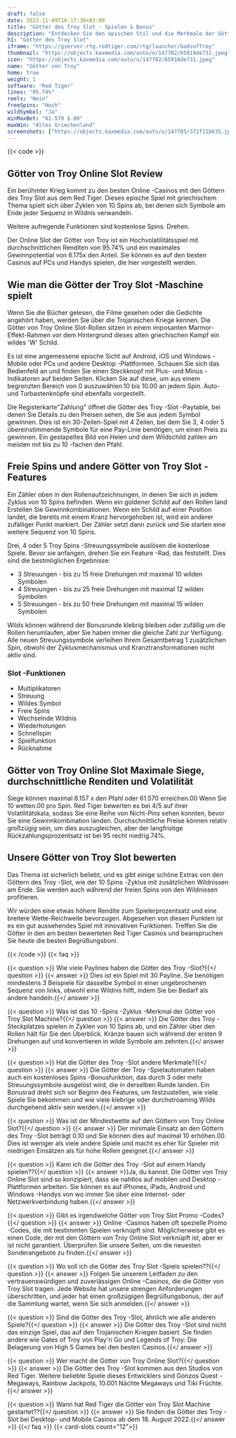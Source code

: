```yaml
---
draft: false
date: 2022-11-09T16:17:38+03:00
title: "Götter des Troy Slot - Spielen & Bonus"
description: "Entdecken Sie den epischen Stil und die Merkmale der Götter des Troy -Slot in unserer vollständigen Bewertung. Wir zeigen Ihnen auch, wo Sie es mit dem besten Casino -Bonus spielen können."
h1: "Götter des Troy Slot"
iframe: "https://gserver-rtg.redtiger.com/rtg/launcher/GodsofTroy"
thumbnail: "https://objects.kaxmedia.com/auto/o/147702/65918de731.jpeg"
icon: "https://objects.kaxmedia.com/auto/o/147702/65918de731.jpeg"
name: "Götter von Troy"
home: true
weight: 1
software: "Red Tiger"
lines: "95.74%"
reels: "Nein"
freeSpins: "Hoch"
wildSymbol: "Ja"
minMaxBet: "61.570 $.00"
maxWin: "Altes Griechenland"
screenshots: ["https://objects.kaxmedia.com/auto/o/147705/372f11b635.jpeg"]
---
```


{{< code >}}<h2>Götter von Troy Online Slot Review</h2><p>Ein berühmter Krieg kommt zu den besten Online -Casinos mit den Göttern des Troy Slot aus dem Red Tiger. Dieses epische Spiel mit griechischem Thema spielt sich über Zyklen von 10 Spins ab, bei denen sich Symbole am Ende jeder Sequenz in Wildnis verwandeln.</p><p>Weitere aufregende Funktionen sind kostenlose Spins. Drehen. </p><p>Der Online Slot der Götter von Troy ist ein Hochvolatilitätsspiel mit durchschnittlichen Renditen von 95.74% und ein maximales Gewinnpotential von 6.175x den Anteil. Sie können es auf den besten Casinos auf PCs und Handys spielen, die hier vorgestellt werden.</p><h2>Wie man die Götter der Troy Slot -Maschine spielt</h2><p>Wenn Sie die Bücher gelesen, die Filme gesehen oder die Gedichte angehört haben, werden Sie über die Trojanischen Kriege kennen. Die Götter von Troy Online Slot-Rollen sitzen in einem imposanten Marmor-Effekt-Rahmen vor dem Hintergrund dieses alten griechischen Kampf ein wildes 'W' Schild.</p><p>Es ist eine angemessene epische Sicht auf Android, iOS und Windows -Mobile oder PCs und andere Desktop -Plattformen. Schauen Sie sich das Bedienfeld an und finden Sie einen Steckknopf mit Plus- und Minus -Indikatoren auf beiden Seiten. Klicken Sie auf diese, um aus einem begrenzten Bereich von 0 auszuwählen.10 bis 10.00 an jedem Spin. Auto- und Turbastenknöpfe sind ebenfalls vorgestellt.</p><p>Die Registerkarte"Zahlung" öffnet die Götter des Troy -Slot -Paytable, bei denen Sie Details zu den Preisen sehen, die Sie aus jedem Symbol gewinnen. Dies ist ein 30-Zeilen-Spiel mit 4 Zeilen, bei dem Sie 3, 4 oder 5 übereinstimmende Symbole für eine Pay-Linie benötigen, um einen Preis zu gewinnen. Ein gestapeltes Bild von Helen und dem Wildschild zahlen am meisten mit bis zu 10 -fachen den Pfahl.</p><h2>Freie Spins und andere Götter von Troy Slot -Features</h2><p>Ein Zähler oben in den Rollenaufzeichnungen, in denen Sie sich in jedem Zyklus von 10 Spins befinden. Wenn ein goldener Schild auf den Rollen land Erstellen Sie Gewinnkombinationen. Wenn ein Schild auf einer Position landet, die bereits mit einem Kranz hervorgehoben ist, wird ein anderer zufälliger Punkt markiert. Der Zähler setzt dann zurück und Sie starten eine weitere Sequenz von 10 Spins. </p><p>Drei, 4 oder 5 Troy Spins -Streuungssymbole auslösen die kostenlose Spiele. Bevor sie anfangen, drehen Sie ein Feature -Rad, das feststellt. Dies sind die bestmöglichen Ergebnisse:</p><ul><li>3 Streuungen - bis zu 15 freie Drehungen mit maximal 10 wilden Symbolen</li><li>4 Streuungen - bis zu 25 freie Drehungen mit maximal 12 wilden Symbolen</li><li>5 Streuungen - bis zu 50 freie Drehungen mit maximal 15 wilden Symbolen</li></ul><p>Wilds können während der Bonusrunde klebrig bleiben oder zufällig um die Rollen herumlaufen, aber Sie haben immer die gleiche Zahl zur Verfügung. Alle neuen Streuungssymbole verleihen Ihrem Gesamtbetrag 1 zusätzlichen Spin, obwohl der Zyklusmechanismus und Kranztransformationen nicht aktiv sind. </p><h3>
Slot -Funktionen</h3><ul>
<li></span>
Multiplikatoren</li>
<li></span>
Streuung</li>
<li></span>
Wildes Symbol</li>
<li></span>
Freie Spins</li>
<li></span>
Wechselnde Wildnis</li>
<li></span>
Wiederholungen</li>
<li></span>
Schnellspin</li>
<li></span>
Spielfunktion</li>
<li></span>
Rücknahme</li></ul><h2>Götter von Troy Online Slot Maximale Siege, durchschnittliche Renditen und Volatilität</h2><p>Siege können maximal 6.157 x den Pfahl oder 61.570 erreichen.00 Wenn Sie 10 wetten.00 pro Spin. Red Tiger bewerten es bei 4/5 auf ihrer Volatilitätskala, sodass Sie eine Reihe von Nicht-Pins sehen konnten, bevor Sie eine Gewinnkombination landen. Durchschnittliche Preise können relativ großzügig sein, um dies auszugleichen, aber der langfristige Rückzahlungsprozentsatz ist bei 95 recht niedrig.74%.</p><h2>Unsere Götter von Troy Slot bewerten</h2><p>Das Thema ist sicherlich beliebt, und es gibt einige schöne Extras von den Göttern des Troy -Slot, wie der 10 Spins -Zyklus mit zusätzlichen Wildnissen am Ende. Sie werden auch während der freien Spins von den Wildnissen profitieren.</p><p>Wir würden eine etwas höhere Rendite zum Spielerprozentsatz und eine breitere Wette-Reichweite bevorzugen. Abgesehen von diesen Punkten ist es ein gut aussehendes Spiel mit innovativen Funktionen. Treffen Sie die Götter in den am besten bewerteten Red Tiger Casinos und beanspruchen Sie heute die besten Begrüßungsboni.</p>
{{< /code >}}
{{< faq >}}

{{< question >}} Wie viele Paylines haben die Götter des Troy -Slot?{{</ question >}}
{{< answer >}} Dies ist ein Spiel mit 30 Payline. Sie benötigen mindestens 3 Beispiele für dasselbe Symbol in einer ungebrochenen Sequenz von links, obwohl eine Wildnis hilft, indem Sie bei Bedarf als andere handeln.{{</ answer >}}

{{< question >}} Was ist das 10 -Spins -Zyklus -Merkmal der Götter von Troy Slot Machine?{{</ question >}}
{{< answer >}} Die Götter des Troy -Steckplatzes spielen in Zyklen von 10 Spins ab, und ein Zähler über den Rollen hält für Sie den Überblick. Kränze bauen sich während der ersten 9 Drehungen auf und konvertieren in wilde Symbole am zehnten.{{</ answer >}}

{{< question >}} Hat die Götter des Troy -Slot andere Merkmale?{{</ question >}}
{{< answer >}} Die Götter der Troy -Spielautomaten haben auch ein kostenloses Spins -Bonusfunktion, das durch 3 oder mehr Streuungssymbole ausgelöst wird, die in derselben Runde landen. Ein Bonusrad dreht sich vor Beginn des Features, um festzustellen, wie viele Spiele Sie bekommen und wie viele klebrige oder durchstroaming Wilds durchgehend aktiv sein werden.{{</ answer >}}

{{< question >}} Was ist der Mindestwette auf den Göttern von Troy Online Slot?{{</ question >}}
{{< answer >}} Der minimale Einsatz an den Göttern des Troy -Slot beträgt 0.10 und Sie können dies auf maximal 10 erhöhen.00. Dies ist weniger als viele andere Spiele und macht es eher für Spieler mit niedrigen Einsätzen als für hohe Rollen geeignet.{{</ answer >}}

{{< question >}} Kann ich die Götter des Troy -Slot auf einem Handy spielen??{{</ question >}}
{{< answer >}}Ja, du kannst. Die Götter von Troy Online Slot sind so konzipiert, dass sie nahtlos auf mobilen und Desktop -Plattformen arbeiten. Sie können es auf iPhones, iPads, Android und Windows -Handys von wo immer Sie über eine Internet- oder Netzwerkverbindung haben.{{</ answer >}}

{{< question >}} Gibt es irgendwelche Götter von Troy Slot Promo -Codes?{{</ question >}}
{{< answer >}} Online -Casinos haben oft spezielle Promo -Codes, die mit bestimmten Spielen verknüpft sind. Möglicherweise gibt es einen Code, der mit den Göttern von Troy Online Slot verknüpft ist, aber er ist nicht garantiert. Überprüfen Sie unsere Seiten, um die neuesten Sonderangebote zu finden.{{</ answer >}}

{{< question >}} Wo soll ich die Götter des Troy Slot -Spiels spielen??{{</ question >}}
{{< answer >}} Folgen Sie unserem Leitfaden zu den vertrauenswürdigen und zuverlässigen Online -Casinos, die die Götter von Troy Slot tragen. Jede Website hat unsere strengen Anforderungen überschritten, und jeder hat einen großzügigen Begrüßungsbonus, der auf die Sammlung wartet, wenn Sie sich anmelden.{{</ answer >}}

{{< question >}} Sind die Götter des Troy -Slot, ähnlich wie alle anderen Spiele?{{</ question >}}
{{< answer >}} Die Götter des Troy -Slot sind nicht das einzige Spiel, das auf den Trojanischen Kriegen basiert. Sie finden andere wie Gates of Troy von Play'n Go und Legends of Troy: Die Belagerung von High 5 Games bei den besten Casinos.{{</ answer >}}

{{< question >}} Wer macht die Götter von Troy Online Slot?{{</ question >}}
{{< answer >}} Die Götter des Troy -Slot kommen aus den Studios von Red Tiger. Weitere beliebte Spiele dieses Entwicklers sind Gonzos Quest -Megaways, Rainbow Jackpots, 10.001 Nächte Megaways und Tiki Früchte.{{</ answer >}}

{{< question >}} Wann hat Red Tiger die Götter von Troy Slot Machine gestartet??{{</ question >}}
{{< answer >}} Sie finden die Götter des Troy -Slot bei Desktop- und Mobile Casinos ab dem 18. August 2022.{{</ answer >}}
{{</ faq >}}
{{< card-slots count="12">}}